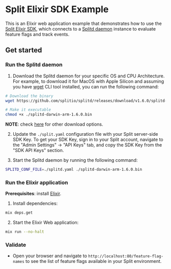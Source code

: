 # Split Elixir SDK Example

This is an Elixir web application example that demonstrates how to use the [Split Elixir SDK](https://help.split.io/hc/en-us/articles/26988707417869-Elixir-Thin-Client-SDK), which connects to a [Splitd daemon](https://help.split.io/hc/en-us/articles/18305269686157-Split-Daemon-splitd) instance to evaluate feature flags and track events.

## Get started

### Run the Splitd daemon

1. Download the Splitd daemon for your specific OS and CPU Architecture. For example, to download it for MacOS with Apple Silicon and assuming you have [wget](https://www.gnu.org/software/wget/) CLI tool installed, you can run the following command:

```bash
# Download the binary
wget https://github.com/splitio/splitd/releases/download/v1.6.0/splitd-darwin-arm-1.6.0.bin

# Make it executable
chmod +x ./splitd-darwin-arm-1.6.0.bin
```

**NOTE**: check [here](https://help.split.io/hc/en-us/articles/18305269686157-Split-Daemon-splitd#1-get-a-copy-of-splitd) for other download options.

2. Update the `./split.yaml` configuration file with your Split server-side SDK Key. To get your SDK Key, sign in to your Split account, navigate to the "Admin Settings" -> "API Keys" tab, and copy the SDK Key from the "SDK API Keys" section.

3. Start the Splitd daemon by running the following command:

```bash
SPLITD_CONF_FILE=./splitd.yaml ./splitd-darwin-arm-1.6.0.bin
```

### Run the Elixir application

**Prerequisites**: install [Elixir](https://elixir-lang.org/install.html).

1. Install dependencies:

```bash
mix deps.get
```

2. Start the Elixir Web application:

```bash
mix run --no-halt
```

### Validate

- Open your browser and navigate to `http://localhost:80/feature-flag-names` to see the list of feature flags available in your Split environment.
